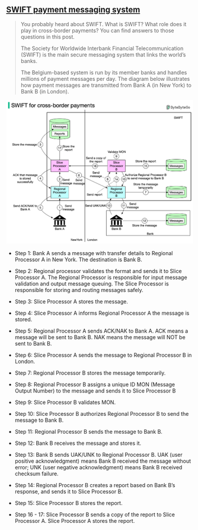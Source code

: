 ## [SWIFT payment messaging system](https://blog.bytebytego.com/p/swift-payment-messaging-system?s=r)

>  You probably heard about SWIFT. What is SWIFT? What role does it play in cross-border payments? You can find answers to those questions in this post.
>
> The Society for Worldwide Interbank Financial Telecommunication (SWIFT) is the main secure messaging system that links the world’s banks.
>
> The Belgium-based system is run by its member banks and handles millions of payment messages per day. The diagram below illustrates how payment messages are transmitted from Bank A (in New York) to Bank B (in London).

![swift](swift.png)

- Step 1: Bank A sends a message with transfer details to Regional Processor A in New York. The destination is Bank B.

- Step 2: Regional processor validates the format and sends it to Slice Processor A. The Regional Processor is responsible for input message validation and output message queuing. The Slice Processor is responsible for storing and routing messages safely.

- Step 3: Slice Processor A stores the message.

- Step 4: Slice Processor A informs Regional Processor A the message is stored.

- Step 5: Regional Processor A sends ACK/NAK to Bank A. ACK means a message will be sent to Bank B. NAK means the message will NOT be sent to Bank B.

- Step 6: Slice Processor A sends the message to Regional Processor B in London.

- Step 7: Regional Processor B stores the message temporarily.

- Step 8: Regional Processor B assigns a unique ID MON (Message Output Number) to the message and sends it to Slice Processor B

- Step 9: Slice Processor B validates MON.

- Step 10: Slice Processor B authorizes Regional Processor B to send the message to Bank B.

- Step 11: Regional Processor B sends the message to Bank B.

- Step 12: Bank B receives the message and stores it.

- Step 13: Bank B sends UAK/UNK to Regional Processor B. UAK (user positive acknowledgment) means Bank B received the message without error; UNK (user negative acknowledgment) means Bank B received checksum failure.

- Step 14: Regional Processor B creates a report based on Bank B’s response, and sends it to Slice Processor B.

- Step 15: Slice Processor B stores the report.

- Step 16 - 17: Slice Processor B sends a copy of the report to Slice Processor A. Slice Processor A stores the report.